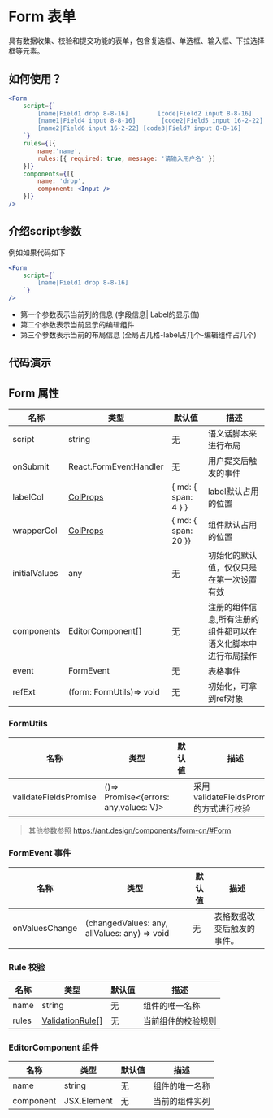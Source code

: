 # Form 表单

具有数据收集、校验和提交功能的表单，包含复选框、单选框、输入框、下拉选择框等元素。

## 如何使用？

```jsx
<Form
    script={`
        [name|Field1 drop 8-8-16]        [code|Field2 input 8-8-16]        [code1|Field3 input 8-8-16] 
        [name1|Field4 input 8-8-16]       [code2|Field5 input 16-2-22]
        [name2|Field6 input 16-2-22] [code3|Field7 input 8-8-16]
    `}
    rules={[{
        name:'name',
        rules:[{ required: true, message: '请输入用户名' }]
    }]}
    components={[{
        name: 'drop',
        component: <Input />
    }]}
/>
```

## 介绍script参数

例如如果代码如下

```jsx
<Form
    script={`
        [name|Field1 drop 8-8-16]
    `}
/>
```

- 第一个参数表示当前列的信息 (字段信息| Label的显示值)
- 第二个参数表示当前显示的编辑组件
- 第三个参数表示当前的布局信息 (全局占几格-label占几个-编辑组件占几个)

   

## 代码演示


## Form 属性

|名称        | 类型                | 默认值            | 描述
|----       |----                |-----               |------
|script     |string              |无                  | 语义话脚本来进行布局
|onSubmit  | React.FormEventHandler| 无               | 用户提交后触发的事件
|labelCol   |[ColProps](https://ant.design/components/grid-cn/#Col) |{ md: { span: 4 } } | label默认占用的位置
|wrapperCol |[ColProps](https://ant.design/components/grid-cn/#Col)|{ md: { span: 20 }} | 组件默认占用的位置
|initialValues|any                | 无                 | 初始化的默认值，仅仅只是在第一次设置有效
|components   | EditorComponent[] | 无                 | 注册的组件信息,所有注册的组件都可以在语义化脚本中进行布局操作       
|event        | FormEvent         | 无                 | 表格事件
|refExt        | (form: FormUtils)=> void | 无  | 初始化，可拿到ref对象


### FormUtils

|名称                  | 类型                                     | 默认值   | 描述
|----                  |----                                     |-----     |------
|validateFieldsPromise |()=> Promise<{errors: any,values: V}>   |           | 采用validateFieldsPromise的方式进行校验

> 其他参数参照 https://ant.design/components/form-cn/#Form  

### FormEvent 事件

|名称           | 类型                | 默认值            | 描述
|----           |----                |-----               |------
|onValuesChange |(changedValues: any, allValues: any) => void| 无| 表格数据改变后触发的事件。


### Rule 校验

|名称           | 类型                | 默认值            | 描述
|----           |----                |-----               |------
|name           |string               |无                 |组件的唯一名称
|rules         | [ValidationRule](https://ant.design/components/form-cn/#%E6%A0%A1%E9%AA%8C%E8%A7%84%E5%88%99)[] |无 | 当前组件的校验规则


### EditorComponent 组件

|名称           | 类型                | 默认值            | 描述
|----           |----                |-----               |------
|name           |string               |无                 |组件的唯一名称
|component      | JSX.Element         |无 | 当前的组件实列